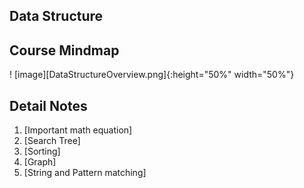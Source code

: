 ## Data Structure 

## Course Mindmap
! [image][DataStructureOverview.png]{:height="50%" width="50%"}

## Detail Notes 

1. [Important math equation]
2. [Search Tree]
3. [Sorting]
4. [Graph]
5. [String and Pattern matching]
